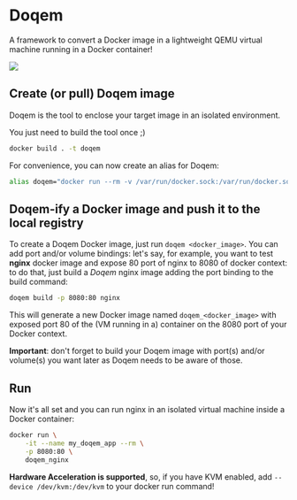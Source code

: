 # Doqem

A framework to convert a Docker image in a lightweight QEMU virtual machine running in a Docker container!

![](https://github.com/antoniopicone/doqem/doqem.gif)

## Create (or pull) Doqem image
Doqem is the tool to enclose your target image in an isolated environment.

You just need to build the tool once ;) 

```bash
docker build . -t doqem
```
For convenience, you can now create an alias for Doqem:
```bash
alias doqem="docker run --rm -v /var/run/docker.sock:/var/run/docker.sock doqem"
```

## Doqem-ify a Docker image and push it to the local registry
To create a Doqem Docker image, just run `doqem <docker_image>`.
You can add port and/or volume bindings: let's say, for example, you want to test **nginx** docker image and expose 80 port of nginx to 8080 of docker context: to do that, just build a *Doqem* nginx image adding the port binding to the build command:

```bash
doqem build -p 8080:80 nginx
```

This will generate a new Docker image named `doqem_<docker_image>` with exposed port 80 of the (VM running in a) container on the 8080 port of your Docker context.

**Important**: don't forget to build your Doqem image with port(s) and/or volume(s) you want later as Doqem needs to be aware of those.

## Run 
Now it's all set and you can run nginx in an isolated virtual machine inside a Docker container:
```bash
docker run \
    -it --name my_doqem_app --rm \
    -p 8080:80 \
    doqem_nginx 
```

**Hardware Acceleration is supported**, so, if you have KVM enabled, add `--device /dev/kvm:/dev/kvm` to your docker run command!
